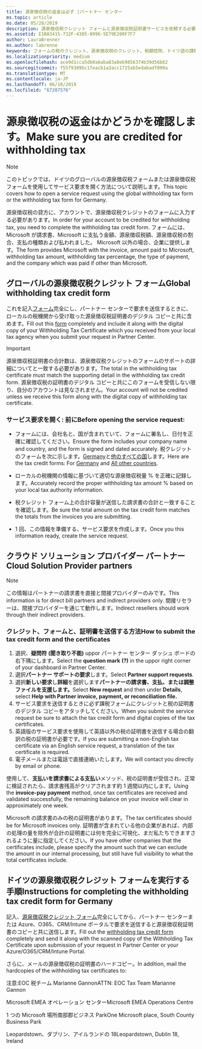 ```yaml
---
title: 源泉徴収税の返金は必ず |パートナー センター
ms.topic: article
ms.date: 05/28/2019
description: 源泉徴収税クレジット フォームと源泉徴収税証明書サービスを依頼する必要があります。
ms.assetid: E1BA3415-732F-4385-8996-5E79E200F7F7
author: LauraBrenner
ms.author: labrenne
keywords: フォームの税のクレジット、源泉徴収税のクレジット、税額控除、ドイツ語の課税フォームにクレジット
ms.localizationpriority: medium
ms.openlocfilehash: ace9d1cca5db0a6aba83a0eb9856374b39d56b62
ms.sourcegitcommit: f55f9389bc1feacb1a3acc1725ab5edabadf090a
ms.translationtype: MT
ms.contentlocale: ja-JP
ms.lasthandoff: 06/18/2019
ms.locfileid: "67207576"
---
```

# <a name="make-sure-you-are-credited-for-withholding-tax"></a><span data-ttu-id="aa92e-104">源泉徴収税の返金はかどうかを確認します。</span><span class="sxs-lookup"><span data-stu-id="aa92e-104">Make sure you are credited for withholding tax</span></span>

>[!Note]
><span data-ttu-id="aa92e-105">このトピックでは、ドイツのグローバルの源泉徴収税フォームまたは源泉徴収税フォームを使用してサービス要求を開く方法について説明します。</span><span class="sxs-lookup"><span data-stu-id="aa92e-105">This topic covers how to open a service request using the global withholding tax form or the withholding tax form for Germany.</span></span>

<span data-ttu-id="aa92e-106">源泉徴収税の貸方に、アカウントで、源泉徴収税クレジットのフォームに入力する必要があります。</span><span class="sxs-lookup"><span data-stu-id="aa92e-106">In order for your account to be credited for withholding tax, you need to complete the withholding tax credit form.</span></span> <span data-ttu-id="aa92e-107">フォームには、Microsoft が請求書、Microsoft に支払う金額、源泉徴収税額、源泉徴収税の割合、支払の種類および払われました。 Microsoft 以外の場合、企業に提供します。</span><span class="sxs-lookup"><span data-stu-id="aa92e-107">The form provides Microsoft with the invoice, amount paid to Microsoft, withholding tax amount, withholding tax percentage, the type of payment, and the company which was paid if other than Microsoft.</span></span>  

## <a name="global-withholding-tax-credit-form"></a><span data-ttu-id="aa92e-108">グローバルの源泉徴収税クレジット フォーム</span><span class="sxs-lookup"><span data-stu-id="aa92e-108">Global withholding tax credit form</span></span>

<span data-ttu-id="aa92e-109">これを記入[フォーム](https://query.prod.cms.rt.microsoft.com/cms/api/am/binary/RE30311)完全にし、パートナー センターで要求を送信するときに、ローカルの税機関から受け取った源泉徴収税証明書のデジタル コピーと共に含めます。</span><span class="sxs-lookup"><span data-stu-id="aa92e-109">Fill out this [form](https://query.prod.cms.rt.microsoft.com/cms/api/am/binary/RE30311) completely and include it along with the digital copy of your Withholding Tax Certificate which you received from your local tax agency when you submit your request in Partner Center.</span></span>
>[!IMPORTANT]
><span data-ttu-id="aa92e-110">源泉徴収税証明書の合計数は、源泉徴収税クレジットのフォームのサポートの詳細についてと一致する必要があります。</span><span class="sxs-lookup"><span data-stu-id="aa92e-110">The total in the withholding tax certificate must match the supporting detail in the withholding tax credit form.</span></span> <span data-ttu-id="aa92e-111">源泉徴収税の証明書のデジタル コピーと共にこのフォームを受信しない限り、自分のアカウントは見なされません。</span><span class="sxs-lookup"><span data-stu-id="aa92e-111">Your account will not be credited unless we receive this form along with the digital copy of withholding tax certificate.</span></span>

### <a name="before-opening-the-service-request"></a><span data-ttu-id="aa92e-112">サービス要求を開く: 前に</span><span class="sxs-lookup"><span data-stu-id="aa92e-112">Before opening the service request:</span></span>

- <span data-ttu-id="aa92e-113">フォームには、会社名と、国が含まれていて、フォームに署名し、日付を正確に確認してください。</span><span class="sxs-lookup"><span data-stu-id="aa92e-113">Ensure the form includes your company name and country, and the form is signed and dated accurately.</span></span> <span data-ttu-id="aa92e-114">税クレジットのフォームを次に示します。[Germany](https://query.prod.cms.rt.microsoft.com/cms/api/am/binary/RE305Lo)と[他のすべての国](https://query.prod.cms.rt.microsoft.com/cms/api/am/binary/RE30311)します。</span><span class="sxs-lookup"><span data-stu-id="aa92e-114">Here are the tax credit forms: For [Germany](https://query.prod.cms.rt.microsoft.com/cms/api/am/binary/RE305Lo) and [All other countries](https://query.prod.cms.rt.microsoft.com/cms/api/am/binary/RE30311).</span></span>

- <span data-ttu-id="aa92e-115">ローカルの税機関の情報に基づいて適切な源泉徴収税量 % を正確に記録します。</span><span class="sxs-lookup"><span data-stu-id="aa92e-115">Accurately record the proper withholding tax amount % based on your local tax authority information.</span></span>

- <span data-ttu-id="aa92e-116">税クレジット フォーム上の合計容量が送信した請求書の合計と一致することを確認します。</span><span class="sxs-lookup"><span data-stu-id="aa92e-116">Be sure the total amount on the tax credit form matches the totals from the invoices you are submitting.</span></span> 

- <span data-ttu-id="aa92e-117">1 回、この情報を準備する、サービス要求を作成します。</span><span class="sxs-lookup"><span data-stu-id="aa92e-117">Once you this information ready, create the service request.</span></span>

## <a name="cloud-solution-provider-partners"></a><span data-ttu-id="aa92e-118">クラウド ソリューション プロバイダー パートナー</span><span class="sxs-lookup"><span data-stu-id="aa92e-118">Cloud Solution Provider partners</span></span>

>[!Note]
><span data-ttu-id="aa92e-119">この情報はパートナーの請求書を直接と間接プロバイダーのみです。</span><span class="sxs-lookup"><span data-stu-id="aa92e-119">This information is for direct bill partners and indirect providers only.</span></span> <span data-ttu-id="aa92e-120">間接リセラーは、間接プロバイダーを通じて動作します。</span><span class="sxs-lookup"><span data-stu-id="aa92e-120">Indirect resellers should work through their indirect providers.</span></span>

### <a name="how-to-submit-the-tax-credit-form-and-the-certificates"></a><span data-ttu-id="aa92e-121">クレジット、フォームと、証明書を送信する方法</span><span class="sxs-lookup"><span data-stu-id="aa92e-121">How to submit the tax credit form and the certificates</span></span>

1. <span data-ttu-id="aa92e-122">選択、**疑問符** **(聞き取り不能)** uppor パートナー センター ダッシュ ボードの右下隅にします。</span><span class="sxs-lookup"><span data-stu-id="aa92e-122">Select the **question mark** **(?)** in the uppor right corner of your dashboard in Partner Center.</span></span>
2. <span data-ttu-id="aa92e-123">選択**パートナー サポートの要求**します。</span><span class="sxs-lookup"><span data-stu-id="aa92e-123">Select **Partner support requests**.</span></span>
3. <span data-ttu-id="aa92e-124">選択**新しい要求**し**詳細**を選択します**パートナーの請求書、支払、または調整ファイルを支援します。**</span><span class="sxs-lookup"><span data-stu-id="aa92e-124">Select **New request** and then under **Details**, select **Help with Partner invoice, payment, or reconciliation file.**</span></span>
4. <span data-ttu-id="aa92e-125">サービス要求を送信するときに必ず課税フォームにクレジットと税の証明書のデジタル コピーをアタッチしてください。</span><span class="sxs-lookup"><span data-stu-id="aa92e-125">When you submit the service request be sure to attach the tax credit form and digital copies of the tax certificates.</span></span>
5. <span data-ttu-id="aa92e-126">英語版のサービス要求を使用して英語以外の税の証明書を送信する場合の翻訳の税の証明書が必要です。</span><span class="sxs-lookup"><span data-stu-id="aa92e-126">If you are submitting a non-English tax certificate via an English service request, a translation of the tax certificate is required.</span></span>
6. <span data-ttu-id="aa92e-127">電子メールまたは電話で直接連絡いたします。</span><span class="sxs-lookup"><span data-stu-id="aa92e-127">We will contact you directly by email or phone.</span></span>

<span data-ttu-id="aa92e-128">使用して、**支払いを請求書による支払い**メソッド、税の証明書が受信され、正常に検証されたら、請求書残高がクリアされます約 1 週間以内にします。</span><span class="sxs-lookup"><span data-stu-id="aa92e-128">Using the **invoice-pay payment** method, once tax certificates are received and validated successfully, the remaining balance on your invoice will clear in approximately one week.</span></span> 

<span data-ttu-id="aa92e-129">Microsoft の請求書のみの税の証明書があります。</span><span class="sxs-lookup"><span data-stu-id="aa92e-129">The tax certificates should be for Microsoft invoices only.</span></span> <span data-ttu-id="aa92e-130">証明書が含まれている他の企業があれば、内部の処理の量を除外が合計の証明書には何を完全に可視化、まだ私たちできますされるように量に指定してください。</span><span class="sxs-lookup"><span data-stu-id="aa92e-130">If you have other companies that the certificates include, please specify the amount such that we can exclude the amount in our internal processing, but still have full visibility to what the total certificates include.</span></span> 

## <a name="instructions-for-completing-the-withholding-tax-credit-form-for-germany"></a><span data-ttu-id="aa92e-131">ドイツの源泉徴収税クレジット フォームを実行する手順</span><span class="sxs-lookup"><span data-stu-id="aa92e-131">Instructions for completing the withholding tax credit form for Germany</span></span>

<span data-ttu-id="aa92e-132">記入、[源泉徴収税クレジット フォーム](https://query.prod.cms.rt.microsoft.com/cms/api/am/binary/RE305Lo)完全にしてから、パートナー センターまたは Azure、O365、CRM/Intune ポータルで要求を送信すると源泉徴収税証明書のコピーと共に送信します。</span><span class="sxs-lookup"><span data-stu-id="aa92e-132">Fill out the [withholding tax credit form](https://query.prod.cms.rt.microsoft.com/cms/api/am/binary/RE305Lo)  completely and send it along with the scanned copy of the Withholding Tax Certificate upon submission of your request in Partner Center or your Azure/O365/CRM/Intune Portal.</span></span> 

<span data-ttu-id="aa92e-133">さらに、メールの源泉徴収税の証明書のハードコピー。</span><span class="sxs-lookup"><span data-stu-id="aa92e-133">In addition, mail the hardcopies of the withholding tax certificates to:</span></span>

<span data-ttu-id="aa92e-134">注意:EOC 税チーム Marianne Gannon</span><span class="sxs-lookup"><span data-stu-id="aa92e-134">ATTN: EOC Tax Team Marianne Gannon</span></span>

<span data-ttu-id="aa92e-135">Microsoft EMEA オペレーション センター</span><span class="sxs-lookup"><span data-stu-id="aa92e-135">Microsoft EMEA Operations Centre</span></span>

<span data-ttu-id="aa92e-136">1 つの Microsoft 場所南部郡ビジネス Park</span><span class="sxs-lookup"><span data-stu-id="aa92e-136">One Microsoft place, South County Business Park</span></span>

<span data-ttu-id="aa92e-137">Leopardstown、ダブリン、アイルランドの 18</span><span class="sxs-lookup"><span data-stu-id="aa92e-137">Leopardstown, Dublin 18, Ireland</span></span>
